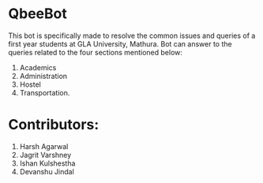 # QbeeBot
This bot is specifically made to resolve the common issues and queries of a first year students at GLA University, Mathura. Bot can answer to the queries related to the four sections mentioned below:
1. Academics  
2. Administration 
3. Hostel  
4. Transportation.


# Contributors:
1. Harsh Agarwal
2. Jagrit Varshney
3. Ishan Kulshestha
4. Devanshu Jindal

